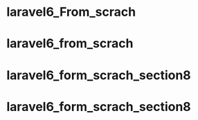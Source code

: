 # laravel6_From_scrach
# laravel6_from_scrach
# laravel6_form_scrach_section8
# laravel6_form_scrach_section8
